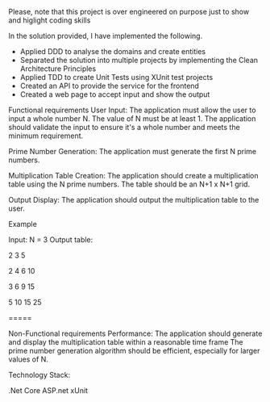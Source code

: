 
Please, note that this project is over engineered on purpose just to show and higlight coding skills

In the solution provided, I have implemented the following.
- Applied DDD to analyse the domains and create entities
- Separated the solution into multiple projects by implementing the Clean Architecture Principles 
- Applied TDD to create Unit Tests using XUnit test projects
- Created an API to provide the service for the frontend
- Created a web page to accept input and show the output


Functional requirements
  User Input:
    The application must allow the user to input a whole number N.
    The value of N must be at least 1.
    The application should validate the input to ensure it's a whole number and meets the minimum requirement.

  Prime Number Generation:
    The application must generate the first N prime numbers.

  Multiplication Table Creation:
    The application should create a multiplication table using the N prime numbers.
    The table should be an N+1 x N+1 grid.

  Output Display:
    The application should output the multiplication table to the user.

Example 

Input: N = 3
Output table:

  2   3   5    

2   4   6  10

3   6   9  15

5  10  15  25


=====

Non-Functional requirements
  Performance:
    The application should generate and display the multiplication table within a reasonable time frame
    The prime number generation algorithm should be efficient, especially for larger values of N.


Technology Stack: 
  
  .Net Core
  ASP.net
  xUnit
